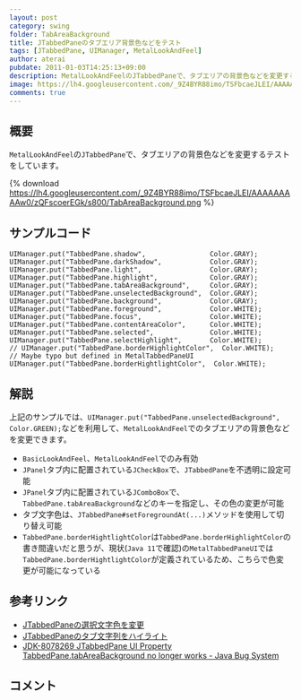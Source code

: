 ```yaml
---
layout: post
category: swing
folder: TabAreaBackground
title: JTabbedPaneのタブエリア背景色などをテスト
tags: [JTabbedPane, UIManager, MetalLookAndFeel]
author: aterai
pubdate: 2011-01-03T14:25:13+09:00
description: MetalLookAndFeelのJTabbedPaneで、タブエリアの背景色などを変更するテストをしています。
image: https://lh4.googleusercontent.com/_9Z4BYR88imo/TSFbcaeJLEI/AAAAAAAAAw0/zQFscoerEGk/s800/TabAreaBackground.png
comments: true
---
```

## 概要
`MetalLookAndFeel`の`JTabbedPane`で、タブエリアの背景色などを変更するテストをしています。

{% download https://lh4.googleusercontent.com/_9Z4BYR88imo/TSFbcaeJLEI/AAAAAAAAAw0/zQFscoerEGk/s800/TabAreaBackground.png %}

## サンプルコード
<pre class="prettyprint"><code>UIManager.put("TabbedPane.shadow",                Color.GRAY);
UIManager.put("TabbedPane.darkShadow",            Color.GRAY);
UIManager.put("TabbedPane.light",                 Color.GRAY);
UIManager.put("TabbedPane.highlight",             Color.GRAY);
UIManager.put("TabbedPane.tabAreaBackground",     Color.GRAY);
UIManager.put("TabbedPane.unselectedBackground",  Color.GRAY);
UIManager.put("TabbedPane.background",            Color.GRAY);
UIManager.put("TabbedPane.foreground",            Color.WHITE);
UIManager.put("TabbedPane.focus",                 Color.WHITE);
UIManager.put("TabbedPane.contentAreaColor",      Color.WHITE);
UIManager.put("TabbedPane.selected",              Color.WHITE);
UIManager.put("TabbedPane.selectHighlight",       Color.WHITE);
// UIManager.put("TabbedPane.borderHighlightColor",  Color.WHITE);
// Maybe typo but defined in MetalTabbedPaneUI
UIManager.put("TabbedPane.borderHightlightColor",  Color.WHITE);
</code></pre>

## 解説
上記のサンプルでは、`UIManager.put("TabbedPane.unselectedBackground", Color.GREEN);`などを利用して、`MetalLookAndFeel`でのタブエリアの背景色などを変更できます。

- `BasicLookAndFeel`、`MetalLookAndFeel`でのみ有効
- `JPanel`タブ内に配置されている`JCheckBox`で、`JTabbedPane`を不透明に設定可能
- `JPanel`タブ内に配置されている`JComboBox`で、`TabbedPane.tabAreaBackground`などのキーを指定し、その色の変更が可能
- タブ文字色は、`JTabbedPane#setForegroundAt(...)`メソッドを使用して切り替え可能
- `TabbedPane.borderHightlightColor`は`TabbedPane.borderHighlightColor`の書き間違いだと思うが、現状(`Java 11`で確認)の`MetalTabbedPaneUI`では`TabbedPane.borderHightlightColor`が定義されているため、こちらで色変更が可能になっている

<!-- dummy comment line for breaking list -->

## 参考リンク
- [JTabbedPaneの選択文字色を変更](https://ateraimemo.com/Swing/ColorTab.html)
- [JTabbedPaneのタブ文字列をハイライト](https://ateraimemo.com/Swing/TabTitleHighlight.html)
- [JDK-8078269 JTabbedPane UI Property TabbedPane.tabAreaBackground no longer works - Java Bug System](https://bugs.openjdk.java.net/browse/JDK-8078269)

<!-- dummy comment line for breaking list -->

## コメント
